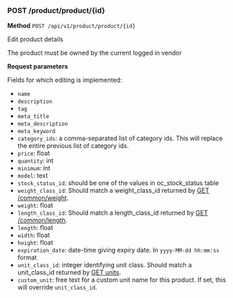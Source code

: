 ### POST /product/product/{id} ###

**Method** `POST /api/v1/product/product/{id}`

Edit product details

The product must be owned by the current logged in vendor


**Request parameters**

Fields for which editing is implemented:

* `name`
* `description`
* `tag`
* `meta_title`
* `meta_description`
* `meta_keyword`
* `category_ids`: a comma-separated list of category ids. This will replace the entire previous list of category ids.
* `price`: float
* `quantity`: int
* `minimum`: int
* `model`: text
* `stock_status_id`: should be one of the values in oc_stock_status table
* `weight_class_id`: Should match a weight_class_id returned by [GET /common/weight](get_common_weight.md).
* `weight`: float
* `length_class_id`: Should match a length_class_id returned by [GET /common/length](get_common_length.md).
* `length`: float
* `width`: float
* `height`: float
* `expiration_date`: date-time giving expiry date. In `yyyy-MM-dd hh:mm:ss` format
* `unit_class_id`: integer identifying unit class. Should match a unit_class_id returned by [GET units](get_common_units.md).
* `custom_unit`: free text for a custom unit name for this product. If set, this will override `unit_class_id`.

